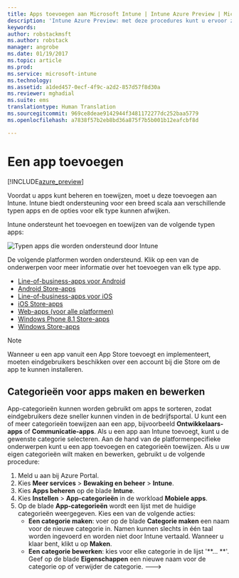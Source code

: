 ```yaml
---
title: Apps toevoegen aan Microsoft Intune | Intune Azure Preview | Microsoft Docs
description: 'Intune Azure Preview: met deze procedures kunt u ervoor zorgen dat uw apps in Intune gereed zijn voor toewijzing aan gebruikers en apparaten. '
keywords: 
author: robstackmsft
ms.author: robstack
manager: angrobe
ms.date: 01/19/2017
ms.topic: article
ms.prod: 
ms.service: microsoft-intune
ms.technology: 
ms.assetid: a1ded457-0ecf-4f9c-a2d2-857d57f8d30a
ms.reviewer: mghadial
ms.suite: ems
translationtype: Human Translation
ms.sourcegitcommit: 969ce8deae9142944f3481172277dc252baa5779
ms.openlocfilehash: a7838f57b2eb8bd36a875f7b5b001b12eafcbf8d

---
```


# <a name="how-to-add-an-app"></a>Een app toevoegen 

[!INCLUDE[azure_preview](../includes/azure_preview.md)]

Voordat u apps kunt beheren en toewijzen, moet u deze toevoegen aan Intune. Intune biedt ondersteuning voor een breed scala aan verschillende typen apps en de opties voor elk type kunnen afwijken.

Intune ondersteunt het toevoegen en toewijzen van de volgende typen apps:

![Typen apps die worden ondersteund door Intune](./media/app-types.png)

De volgende platformen worden ondersteund. Klik op een van de onderwerpen voor meer informatie over het toevoegen van elk type app.

- [Line-of-business-apps voor Android](/intune-azure/manage-apps/android-lob-app)
- [Android Store-apps](/intune-azure/manage-apps/android-store-app)
- [Line-of-business-apps voor iOS](/intune-azure/manage-apps/ios-lob-app)
- [iOS Store-apps](/intune-azure/manage-apps/ios-store-app)
- [Web-apps (voor alle platformen)](/intune-azure/manage-apps/web-app)
- [Windows Phone 8.1 Store-apps](/intune-azure/manage-apps/windows-phone-8-1-store-app)
- [Windows Store-apps](/intune-azure/manage-apps/windows-store-app)

> [!NOTE]
> Wanneer u een app vanuit een App Store toevoegt en implementeert, moeten eindgebruikers beschikken over een account bij die Store om de app te kunnen installeren.

## <a name="how-to-create-and-edit-categories-for-apps"></a>Categorieën voor apps maken en bewerken 

App-categorieën kunnen worden gebruikt om apps te sorteren, zodat eindgebruikers deze sneller kunnen vinden in de bedrijfsportal. U kunt een of meer categorieën toewijzen aan een app, bijvoorbeeld **Ontwikkelaars-apps** of **Communicatie-apps**. Als u een app aan Intune toevoegt, kunt u de gewenste categorie selecteren. Aan de hand van de platformenpecifieke onderwerpen kunt u een app toevoegen en categorieën toewijzen. Als u uw eigen categorieën wilt maken en bewerken, gebruikt u de volgende procedure: 

1. Meld u aan bij Azure Portal. 
2. Kies **Meer services** > **Bewaking en beheer** > **Intune**. 
3. Kies **Apps beheren** op de blade **Intune**. 
4. Kies **Instellen** > **App-categorieën** in de workload **Mobiele apps**. 
5. Op de blade **App-categorieën** wordt een lijst met de huidige categorieën weergegeven. Kies een van de volgende acties: 
    - **Een categorie maken**: voer op de blade **Categorie maken** een naam voor de nieuwe categorie in. Namen kunnen slechts in één taal worden ingevoerd en worden niet door Intune vertaald. Wanneer u klaar bent, klikt u op **Maken**.
    - **Een categorie bewerken**: kies voor elke categorie in de lijst '**... **'. Geef op de blade **Eigenschappen** een nieuwe naam voor de categorie op of verwijder de categorie. --->






<!--HONumber=Feb17_HO1-->


